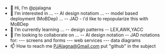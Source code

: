 

<!---
pjalagna/pjalagna is a ✨ special ✨ repository because its `README.md` (this file) appears on your GitHub profile.
You can click the Preview link to take a look at your changes.
--->
- 👋 Hi, I’m @pjalagna
- 👀 I’m interested in ...
-- AI design notatiom ...
-- model based deployment (MoBDep) ...
-- JAD - i'd like to repopularize this with MoBDep
- 🌱 I’m currently learning ...
-- design patterns
-- LEX,AWK,YACC
- 💞️ I’m looking to collaborate on ...
-- AI design notation
-- JAD notations for:
--- screens and forms
--- web services
--- data diagrams
- 📫 How to reach me PJAlagna@Gmail.com put "github" in the subject
